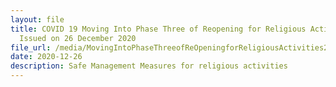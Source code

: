 ```yaml
---
layout: file
title: COVID 19 Moving Into Phase Three of Reopening for Religious Activities
  Issued on 26 December 2020
file_url: /media/MovingIntoPhaseThreeofReOpeningforReligiousActivities26Dec2020updatedMar2021(31032021).pdf
date: 2020-12-26
description: Safe Management Measures for religious activities
---
```



